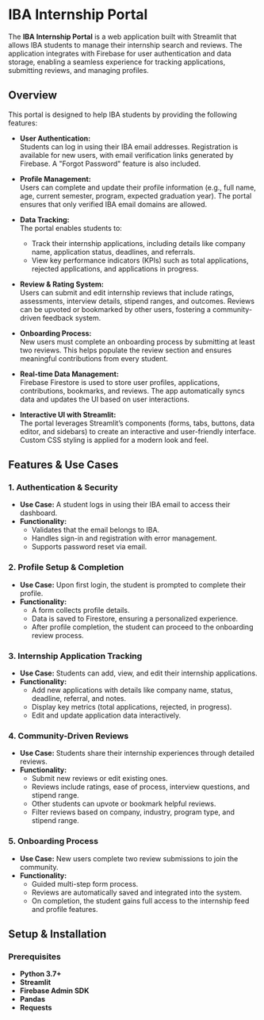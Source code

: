 
# IBA Internship Portal

The **IBA Internship Portal** is a web application built with Streamlit that allows IBA students to manage their internship search and reviews. The application integrates with Firebase for user authentication and data storage, enabling a seamless experience for tracking applications, submitting reviews, and managing profiles.

## Overview

This portal is designed to help IBA students by providing the following features:

- **User Authentication:**  
  Students can log in using their IBA email addresses. Registration is available for new users, with email verification links generated by Firebase. A "Forgot Password" feature is also included.

- **Profile Management:**  
  Users can complete and update their profile information (e.g., full name, age, current semester, program, expected graduation year). The portal ensures that only verified IBA email domains are allowed.

- **Data Tracking:**  
  The portal enables students to:
  - Track their internship applications, including details like company name, application status, deadlines, and referrals.
  - View key performance indicators (KPIs) such as total applications, rejected applications, and applications in progress.

- **Review & Rating System:**  
  Users can submit and edit internship reviews that include ratings, assessments, interview details, stipend ranges, and outcomes. Reviews can be upvoted or bookmarked by other users, fostering a community-driven feedback system.

- **Onboarding Process:**  
  New users must complete an onboarding process by submitting at least two reviews. This helps populate the review section and ensures meaningful contributions from every student.

- **Real-time Data Management:**  
  Firebase Firestore is used to store user profiles, applications, contributions, bookmarks, and reviews. The app automatically syncs data and updates the UI based on user interactions.

- **Interactive UI with Streamlit:**  
  The portal leverages Streamlit’s components (forms, tabs, buttons, data editor, and sidebars) to create an interactive and user-friendly interface. Custom CSS styling is applied for a modern look and feel.

## Features & Use Cases

### 1. **Authentication & Security**
- **Use Case:** A student logs in using their IBA email to access their dashboard.
- **Functionality:**  
  - Validates that the email belongs to IBA.
  - Handles sign-in and registration with error management.
  - Supports password reset via email.

### 2. **Profile Setup & Completion**
- **Use Case:** Upon first login, the student is prompted to complete their profile.
- **Functionality:**  
  - A form collects profile details.
  - Data is saved to Firestore, ensuring a personalized experience.
  - After profile completion, the student can proceed to the onboarding review process.

### 3. **Internship Application Tracking**
- **Use Case:** Students can add, view, and edit their internship applications.
- **Functionality:**  
  - Add new applications with details like company name, status, deadline, referral, and notes.
  - Display key metrics (total applications, rejected, in progress).
  - Edit and update application data interactively.

### 4. **Community-Driven Reviews**
- **Use Case:** Students share their internship experiences through detailed reviews.
- **Functionality:**  
  - Submit new reviews or edit existing ones.
  - Reviews include ratings, ease of process, interview questions, and stipend range.
  - Other students can upvote or bookmark helpful reviews.
  - Filter reviews based on company, industry, program type, and stipend range.

### 5. **Onboarding Process**
- **Use Case:** New users complete two review submissions to join the community.
- **Functionality:**  
  - Guided multi-step form process.
  - Reviews are automatically saved and integrated into the system.
  - On completion, the student gains full access to the internship feed and profile features.

## Setup & Installation

### Prerequisites

- **Python 3.7+**
- **Streamlit**
- **Firebase Admin SDK**
- **Pandas**
- **Requests**

